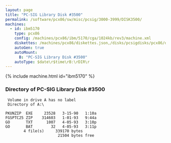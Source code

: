 ```yaml
---
layout: page
title: "PC-SIG Library Disk #3500"
permalink: /software/pcx86/sw/misc/pcsig/3000-3999/DISK3500/
machines:
  - id: ibm5170
    type: pcx86
    config: /machines/pcx86/ibm/5170/cga/1024kb/rev3/machine.xml
    diskettes: /machines/pcx86/diskettes.json,/disks/pcsigdisks/pcx86/diskettes.json
    autoGen: true
    autoMount:
      B: "PC-SIG Library Disk #3500"
    autoType: $date\r$time\rB:\rDIR\r
---
```


{% include machine.html id="ibm5170" %}

### Directory of PC-SIG Library Disk #3500

     Volume in drive A has no label
     Directory of A:\

    PKUNZIP  EXE     23528   3-15-90   1:10a
    FGSPTC25 ZIP    314603   1-01-93   9:44a
    GO       TXT      1007   4-05-93   3:10p
    GO       BAT        32   4-05-93   3:11p
            4 file(s)     339170 bytes
                           21504 bytes free
